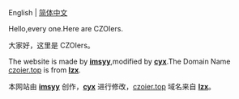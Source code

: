 English | [简体中文](./README.md)

Hello,every one.Here are CZOIers.

大家好，这里是 CZOIers。


The website is made by **[imsyy](https://github.com/imsyy/home)**,modified by **[cyx](http://blog.chen2009.tk/)**.The Domain Name [czoier.top](czoier.top) is from **[lzx](b.lzx.czoier.top)**.

本网站由 **[imsyy](https://github.com/imsyy/home)** 创作，**[cyx](http://blog.chen2009.tk/)** 进行修改，[czoier.top](czoier.top) 域名来自 **[lzx](b.lzx.czoier.top)**。